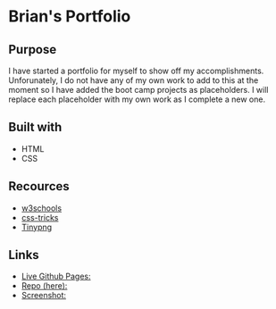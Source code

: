 # Brian's Portfolio

## Purpose

I have started a portfolio for myself to show off my accomplishments.  Unforunately, I do not have any of my own work to add to this at the moment so I have added the boot camp projects as placeholders.  I will replace each placeholder with my own work as I complete a new one.

## Built with

* HTML
* CSS

## Recources

* <a href="https://www.w3schools.com" target="_blank">w3schools</a>
* <a href="https://css-tricks.com/snippets/css/a-guide-to-flexbox/" target="_blank">css-tricks</a>
* <a href="https://tinypng.com" target="_blank">Tinypng</a>

## Links
  
* [Live Github Pages:]()
* [Repo (here):](https://github.com/BMArsenault/getting_to_know_brian)
* [Screenshot:](https://github.com/BMArsenault/getting_to_know_brian/blob/main/assets/images/Full_Screenshot.png)

